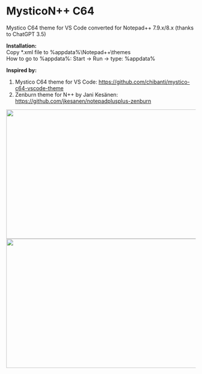 # MysticoN++ C64
Mystico C64 theme for VS Code converted for Notepad++ 7.9.x/8.x (thanks to ChatGPT 3.5)

**Installation:**
<br>Copy *.xml file to %appdata%\Notepad++\themes 
<br>How to go to %appdata%: Start -> Run -> type: %appdata%

**Inspired by:**
1. Mystico C64 theme for VS Code: https://github.com/chibanti/mystico-c64-vscode-theme
2. Zenburn theme for N++ by Jani Kesänen: https://github.com/jkesanen/notepadplusplus-zenburn

[<img src="https://github.com/luk3ZPL/MysticoNpp-C64/assets/4522457/55a9f83b-e380-43be-88c1-d10d493c9800" width="520" height="344">](https://github.com/luk3ZPL/MysticoNpp-C64/assets/4522457/55a9f83b-e380-43be-88c1-d10d493c9800)
<br>
[<img src="https://github.com/luk3ZPL/MysticoNpp-C64/assets/4522457/542162ea-a203-44ff-8277-8919b81bb48b" width="520" height="344">](https://github.com/luk3ZPL/MysticoNpp-C64/assets/4522457/542162ea-a203-44ff-8277-8919b81bb48b)
